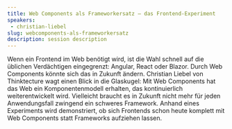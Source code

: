 ```yaml
---
title: Web Components als Frameworkersatz – das Frontend-Experiment
speakers:
 - christian-liebel
slug: webcomponents-als-frameworkersatz
description: session description
---
```

Wenn ein Frontend im Web benötigt wird, ist die Wahl schnell auf die üblichen Verdächtigen eingegrenzt: Angular, React oder Blazor. Durch Web Components könnte sich das in Zukunft ändern. Christian Liebel von Thinktecture wagt einen Blick in die Glaskugel: Mit Web Components hat das Web ein Komponentenmodell erhalten, das kontinuierlich weiterentwickelt wird. Vielleicht braucht es in Zukunft nicht mehr für jeden Anwendungsfall zwingend ein schweres Framework. Anhand eines Experiments wird demonstriert, ob sich Frontends schon heute komplett mit Web Components statt Frameworks aufziehen lassen.